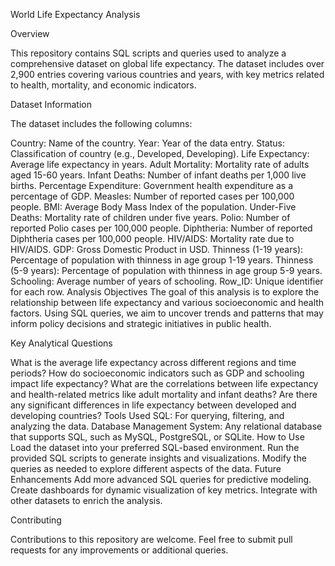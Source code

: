 World Life Expectancy Analysis

Overview

This repository contains SQL scripts and queries used to analyze a comprehensive dataset on global life expectancy. The dataset includes over 2,900 entries covering various countries and years, with key metrics related to health, mortality, and economic indicators.

Dataset Information

The dataset includes the following columns:

Country: Name of the country.
Year: Year of the data entry.
Status: Classification of country (e.g., Developed, Developing).
Life Expectancy: Average life expectancy in years.
Adult Mortality: Mortality rate of adults aged 15-60 years.
Infant Deaths: Number of infant deaths per 1,000 live births.
Percentage Expenditure: Government health expenditure as a percentage of GDP.
Measles: Number of reported cases per 100,000 people.
BMI: Average Body Mass Index of the population.
Under-Five Deaths: Mortality rate of children under five years.
Polio: Number of reported Polio cases per 100,000 people.
Diphtheria: Number of reported Diphtheria cases per 100,000 people.
HIV/AIDS: Mortality rate due to HIV/AIDS.
GDP: Gross Domestic Product in USD.
Thinness (1-19 years): Percentage of population with thinness in age group 1-19 years.
Thinness (5-9 years): Percentage of population with thinness in age group 5-9 years.
Schooling: Average number of years of schooling.
Row_ID: Unique identifier for each row.
Analysis Objectives
The goal of this analysis is to explore the relationship between life expectancy and various socioeconomic and health factors. Using SQL queries, we aim to uncover trends and patterns that may inform policy decisions and strategic initiatives in public health.


Key Analytical Questions

What is the average life expectancy across different regions and time periods?
How do socioeconomic indicators such as GDP and schooling impact life expectancy?
What are the correlations between life expectancy and health-related metrics like adult mortality and infant deaths?
Are there any significant differences in life expectancy between developed and developing countries?
Tools Used
SQL: For querying, filtering, and analyzing the data.
Database Management System: Any relational database that supports SQL, such as MySQL, PostgreSQL, or SQLite.
How to Use
Load the dataset into your preferred SQL-based environment.
Run the provided SQL scripts to generate insights and visualizations.
Modify the queries as needed to explore different aspects of the data.
Future Enhancements
Add more advanced SQL queries for predictive modeling.
Create dashboards for dynamic visualization of key metrics.
Integrate with other datasets to enrich the analysis.

Contributing

Contributions to this repository are welcome. Feel free to submit pull requests for any improvements or additional queries.
